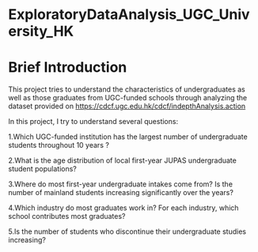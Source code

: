 # ExploratoryDataAnalysis_UGC_University_HK
# Brief Introduction 

This project tries to understand the characteristics of undergraduates as well as those graduates from UGC-funded schools through analyzing the dataset provided on https://cdcf.ugc.edu.hk/cdcf/indepthAnalysis.action

In this project, I try to understand several questions:


1.Which UGC-funded institution has the largest number of undergraduate students throughout 10 years ?

2.What is the age distribution of local first-year JUPAS undergraduate student populations?

3.Where do most first-year undergraduate intakes come from? Is the number of mainland students increasing significantly over the years?

4.Which industry do most graduates work in? For each industry, which school contributes most graduates?

5.Is the number of students who discontinue their undergraduate studies increasing?

